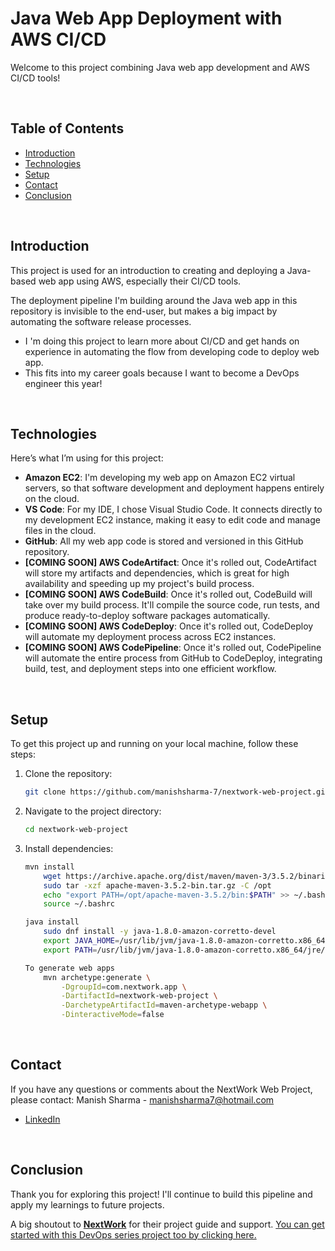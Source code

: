 # Java Web App Deployment with AWS CI/CD

Welcome to this project combining Java web app development and AWS CI/CD tools!

<br>

## Table of Contents
- [Introduction](#introduction)
- [Technologies](#technologies)
- [Setup](#setup)
- [Contact](#contact)
- [Conclusion](#conclusion)

<br>

## Introduction
This project is used for an introduction to creating and deploying a Java-based web app using AWS, especially their CI/CD tools.

The deployment pipeline I'm building around the Java web app in this repository is invisible to the end-user, but makes a big impact by automating the software release processes.

- I 'm doing this project to learn more about CI/CD and get hands on experience in automating the flow from developing code to deploy web app. 
- This fits into my career goals because I want to become a DevOps engineer this year! 

<br>

## Technologies
Here’s what I’m using for this project:

- **Amazon EC2**: I'm developing my web app on Amazon EC2 virtual servers, so that software development and deployment happens entirely on the cloud.
- **VS Code**: For my IDE, I chose Visual Studio Code. It connects directly to my development EC2 instance, making it easy to edit code and manage files in the cloud.
- **GitHub**: All my web app code is stored and versioned in this GitHub repository.
- **[COMING SOON] AWS CodeArtifact**: Once it's rolled out, CodeArtifact will store my artifacts and dependencies, which is great for high availability and speeding up my project's build process.
- **[COMING SOON] AWS CodeBuild**: Once it's rolled out, CodeBuild will take over my build process. It'll compile the source code, run tests, and produce ready-to-deploy software packages automatically.
- **[COMING SOON] AWS CodeDeploy**: Once it's rolled out, CodeDeploy will automate my deployment process across EC2 instances.
- **[COMING SOON] AWS CodePipeline**: Once it's rolled out, CodePipeline will automate the entire process from GitHub to CodeDeploy, integrating build, test, and deployment steps into one efficient workflow.


<br>

## Setup
To get this project up and running on your local machine, follow these steps:

1. Clone the repository:
    ```bash
    git clone https://github.com/manishsharma-7/nextwork-web-project.git
    ```
2. Navigate to the project directory:
    ```bash
    cd nextwork-web-project
    ```
3. Install dependencies:
    ```bash
    mvn install
        wget https://archive.apache.org/dist/maven/maven-3/3.5.2/binaries/apache-maven-3.5.2-bin.tar.gz
        sudo tar -xzf apache-maven-3.5.2-bin.tar.gz -C /opt
        echo "export PATH=/opt/apache-maven-3.5.2/bin:$PATH" >> ~/.bashrc
        source ~/.bashrc
    
    java install
        sudo dnf install -y java-1.8.0-amazon-corretto-devel
        export JAVA_HOME=/usr/lib/jvm/java-1.8.0-amazon-corretto.x86_64
        export PATH=/usr/lib/jvm/java-1.8.0-amazon-corretto.x86_64/jre/bin/:$PATH

    To generate web apps
        mvn archetype:generate \
            -DgroupId=com.nextwork.app \
            -DartifactId=nextwork-web-project \
            -DarchetypeArtifactId=maven-archetype-webapp \
            -DinteractiveMode=false


    ```

<br>

## Contact
If you have any questions or comments about the NextWork Web Project, please contact:
Manish Sharma - [manishsharma7@hotmail.com](mailto:manishsharma7@hotmail.com)

- [LinkedIn](https://www.linkedin.com/in/manishsharma-7/)
<br>

## Conclusion
Thank you for exploring this project! I'll continue to build this pipeline and apply my learnings to future projects.

A big shoutout to **[NextWork](https://learn.nextwork.org/app)** for their project guide and support. [You can get started with this DevOps series project too by clicking here.](https://learn.nextwork.org/projects/aws-devops-vscode?track=high)

